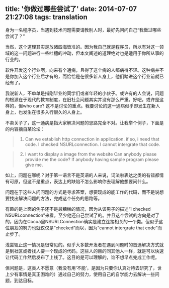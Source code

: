 title: '你做过哪些尝试了'
date: 2014-07-07 21:27:08
tags: translation
---

身为一名程序员，当遇到技术问题需要请教别人时，最好先问问自己“我做过哪些尝试了？”

当然，这个道理其实是放诸四海皆准的。因为我自己就是程序员，所以有对这一领域的这一问题进行一些吐槽的冲动，但本文阐述的道理绝对也是适用于你所从事的行业的。

软件开发这个行业啊，向来有个通病，且得了这个病的人都病得不轻。这种病并不是你加入这个行业后才有的，而恰恰是在很多新人身上，他们踏进这个行业前就已经有了。

我说新人，不单单是指刚毕业的同学们或者年轻的小伙子。或许有的人会说，问题的根源在于现代的教育制度，在旧社会问题其实并没有那么严重。好吧，或许是这样的，但who care? 这不是讨论的重点。我要讨论的这一通病似乎即发生在新人身上，也发生在很多入行很久的人身上。

不卖关子了，这一通病是指大家解决问题的思路完全不对。让我举个例子，下面是的内容摘自某论坛：

> 1)  Can we establish http connection in application.
	  if so, i need that code.
	  I checked NSURLconnection. I cannot intergrate that code.


> 2)  I want to display a image from the website
	  Can anybody please provide me the code?
	  If anybody having sample program please give me.

如上，问题在哪呢？对于第一语言不是英语的人来说，词法啦表达之类的有错都情有可原，但这不是重点，表达上的缺陷不怎么影响你去理解他想要问什么。

问题在于这些人问问题的方式是寻求答案，想要现成的能工作的代码，而不是说想要找出解决问题的方法，完成这个任务的思路等。

有趣的是上面的例子还不是最糟糕的情况，因为从该男子的描述“I checked NSURLconnection”来看，至少他还自己尝试了的。并且这个尝试的方向是对了的，因为在Cocoa里NSURLConnection确实是建立连接相关的一个类。但似乎这位朋友的努力也就仅仅是“checked”而以，因为“cannot intergrate that code”而止步了。

浅尝辄止这一情况是很常见的。似乎大多数开发者在遇到问题时的首选解决方式就是到社区或者找人要一个现成的代码。这些人的目的同其他人一样，就是可以快速让代码工作然后发布了上线了。这目的是可以理解的，谁不想早点完成工作呢。

但问题是，这类人不愿意（我没有用‘不能’，是因为只要你认真对待去研究了，世上少有事情是真正困难的）通过自己的努力，使用自己的自学能力去解决一些问题，到达目标。